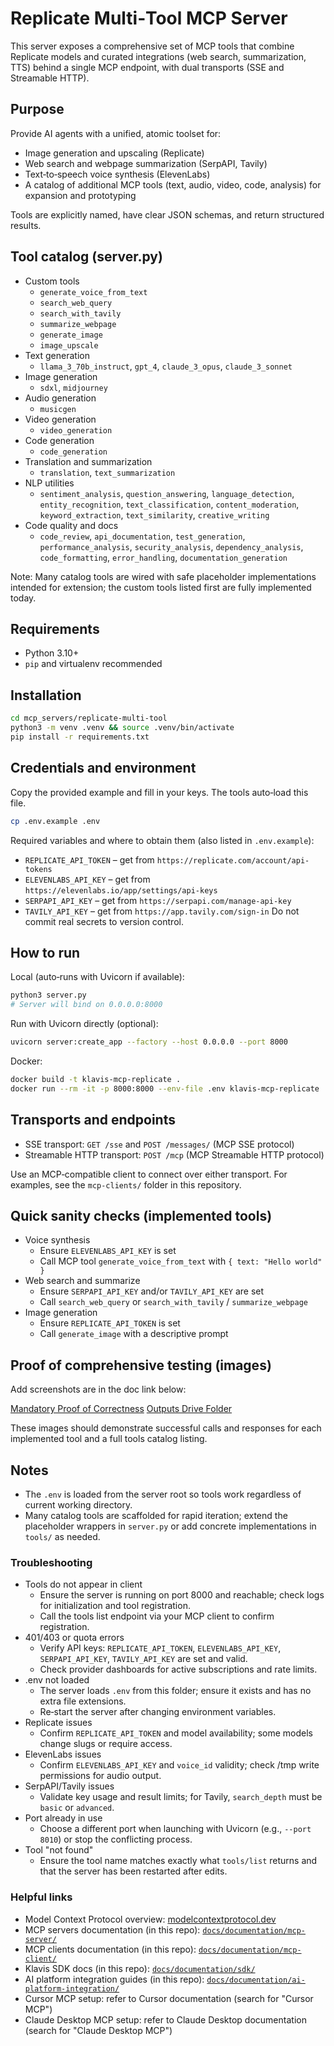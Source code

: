# Replicate Multi‑Tool MCP Server

This server exposes a comprehensive set of MCP tools that combine Replicate models and curated integrations (web search, summarization, TTS) behind a single MCP endpoint, with dual transports (SSE and Streamable HTTP).

## Purpose
Provide AI agents with a unified, atomic toolset for:
- Image generation and upscaling (Replicate)
- Web search and webpage summarization (SerpAPI, Tavily)
- Text‑to‑speech voice synthesis (ElevenLabs)
- A catalog of additional MCP tools (text, audio, video, code, analysis) for expansion and prototyping

Tools are explicitly named, have clear JSON schemas, and return structured results.

## Tool catalog (server.py)
- Custom tools
  - `generate_voice_from_text`
  - `search_web_query`
  - `search_with_tavily`
  - `summarize_webpage`
  - `generate_image`
  - `image_upscale`
- Text generation
  - `llama_3_70b_instruct`, `gpt_4`, `claude_3_opus`, `claude_3_sonnet`
- Image generation
  - `sdxl`, `midjourney`
- Audio generation
  - `musicgen`
- Video generation
  - `video_generation`
- Code generation
  - `code_generation`
- Translation and summarization
  - `translation`, `text_summarization`
- NLP utilities
  - `sentiment_analysis`, `question_answering`, `language_detection`, `entity_recognition`, `text_classification`, `content_moderation`, `keyword_extraction`, `text_similarity`, `creative_writing`
- Code quality and docs
  - `code_review`, `api_documentation`, `test_generation`, `performance_analysis`, `security_analysis`, `dependency_analysis`, `code_formatting`, `error_handling`, `documentation_generation`

Note: Many catalog tools are wired with safe placeholder implementations intended for extension; the custom tools listed first are fully implemented today.

## Requirements
- Python 3.10+
- `pip` and virtualenv recommended

## Installation
```bash
cd mcp_servers/replicate-multi-tool
python3 -m venv .venv && source .venv/bin/activate
pip install -r requirements.txt
```

## Credentials and environment
Copy the provided example and fill in your keys. The tools auto‑load this file.

```bash
cp .env.example .env
```

Required variables and where to obtain them (also listed in `.env.example`):
- `REPLICATE_API_TOKEN` – get from `https://replicate.com/account/api-tokens`
- `ELEVENLABS_API_KEY` – get from `https://elevenlabs.io/app/settings/api-keys`
- `SERPAPI_API_KEY` – get from `https://serpapi.com/manage-api-key`
- `TAVILY_API_KEY` – get from `https://app.tavily.com/sign-in`
Do not commit real secrets to version control.

## How to run
Local (auto‑runs with Uvicorn if available):
```bash
python3 server.py
# Server will bind on 0.0.0.0:8000
```

Run with Uvicorn directly (optional):
```bash
uvicorn server:create_app --factory --host 0.0.0.0 --port 8000
```

Docker:
```bash
docker build -t klavis-mcp-replicate .
docker run --rm -it -p 8000:8000 --env-file .env klavis-mcp-replicate
```

## Transports and endpoints
- SSE transport: `GET /sse` and `POST /messages/` (MCP SSE protocol)
- Streamable HTTP transport: `POST /mcp` (MCP Streamable HTTP protocol)

Use an MCP‑compatible client to connect over either transport. For examples, see the `mcp-clients/` folder in this repository.

## Quick sanity checks (implemented tools)
- Voice synthesis
  - Ensure `ELEVENLABS_API_KEY` is set
  - Call MCP tool `generate_voice_from_text` with `{ text: "Hello world" }`
- Web search and summarize
  - Ensure `SERPAPI_API_KEY` and/or `TAVILY_API_KEY` are set
  - Call `search_web_query` or `search_with_tavily` / `summarize_webpage`
- Image generation
  - Ensure `REPLICATE_API_TOKEN` is set
  - Call `generate_image` with a descriptive prompt

## Proof of comprehensive testing (images)
Add screenshots are in the doc link below:

[Mandatory Proof of Correctness](https://docs.google.com/document/d/1cn-lpog6vaGT4M-Hnz4gW1BYM000Nu2F8K3vYmJ-VGU/edit?usp=sharing)
[Outputs Drive Folder](https://drive.google.com/drive/folders/11hVXcgoV0TOJJDfq9Fbab39IOWwtvCDz?usp=sharing)

These images should demonstrate successful calls and responses for each implemented tool and a full tools catalog listing.

## Notes
- The `.env` is loaded from the server root so tools work regardless of current working directory.
- Many catalog tools are scaffolded for rapid iteration; extend the placeholder wrappers in `server.py` or add concrete implementations in `tools/` as needed.

### Troubleshooting
- Tools do not appear in client
  - Ensure the server is running on port 8000 and reachable; check logs for initialization and tool registration.
  - Call the tools list endpoint via your MCP client to confirm registration.
- 401/403 or quota errors
  - Verify API keys: `REPLICATE_API_TOKEN`, `ELEVENLABS_API_KEY`, `SERPAPI_API_KEY`, `TAVILY_API_KEY` are set and valid.
  - Check provider dashboards for active subscriptions and rate limits.
- .env not loaded
  - The server loads `.env` from this folder; ensure it exists and has no extra file extensions.
  - Re‑start the server after changing environment variables.
- Replicate issues
  - Confirm `REPLICATE_API_TOKEN` and model availability; some models change slugs or require access.
- ElevenLabs issues
  - Confirm `ELEVENLABS_API_KEY` and `voice_id` validity; check /tmp write permissions for audio output.
- SerpAPI/Tavily issues
  - Validate key usage and result limits; for Tavily, `search_depth` must be `basic` or `advanced`.
- Port already in use
  - Choose a different port when launching with Uvicorn (e.g., `--port 8010`) or stop the conflicting process.
- Tool "not found"
  - Ensure the tool name matches exactly what `tools/list` returns and that the server has been restarted after edits.

### Helpful links
- Model Context Protocol overview: [modelcontextprotocol.dev](https://modelcontextprotocol.dev)
- MCP servers documentation (in this repo): [`docs/documentation/mcp-server/`](../../docs/documentation/mcp-server/)
- MCP clients documentation (in this repo): [`docs/documentation/mcp-client/`](../../docs/documentation/mcp-client/)
- Klavis SDK docs (in this repo): [`docs/documentation/sdk/`](../../docs/documentation/sdk/)
- AI platform integration guides (in this repo): [`docs/documentation/ai-platform-integration/`](../../docs/documentation/ai-platform-integration/)
- Cursor MCP setup: refer to Cursor documentation (search for "Cursor MCP")
- Claude Desktop MCP setup: refer to Claude Desktop documentation (search for "Claude Desktop MCP")
